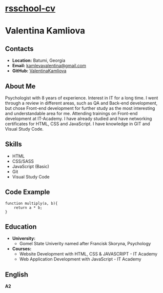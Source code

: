 # __[rsschool-cv](https://ValentinaKamliova.github.io/rsschool-cv/)__

# __Valentina Kamliova__

## __Contacts__
- __Location:__ Batumi, Georgia
- __Email:__ kamlevavalentina@gmail.com
- __GitHub:__ [ValentinaKamliova](https://github.com/ValentinaKamliova)

## __About Me__
Psychologist with 8 years of experience. Interest in IT for a long time. I went through a review in different areas, such as QA and Back-end development, but chose Front-end development for further study as the most interesting and understandable area for me. Attending trainings on Front-end development at IT-Academy. I have already studied and have networking certificates for HTML, CSS and JavaScript. I have knowledge in GIT and Visual Study Code.

## __Skills__
- HTML
- CSS/SASS
- JavaScript (Basic)
- Git
- Visual Study Code

## __Code Example__
```
function multiply(a, b){
    return a * b;
}
```

## __Education__ 
- __University:__
  - Gomel State Univerity named after Francisk Skoryna, Psychology
- __Courses:__
  - Website Development with HTML, CSS & JAVASCRIPT - IT Academy
  - Web Application Development with JavaScript - IT Academy

## __English__
__A2__ 
